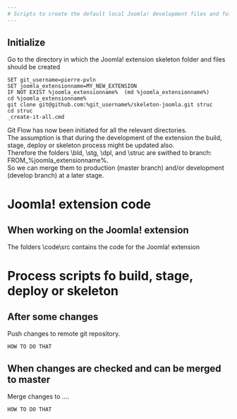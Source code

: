 ```yaml
--- 
# Scripts to create the default local Joomla! development files and folder skeleton from several git repositories
--- 
```

## Initialize
Go to the directory in which the Joomla! extension skeleton folder and files should be created
```
SET git_username=pierre-pvln
SET joomla_extensionname=MY_NEW_EXTENSION
IF NOT EXIST %joomla_extensionname%  (md %joomla_extensionname%)
cd %joomla_extensionname%
git clone git@github.com:%git_username%/skeleton-joomla.git struc
cd struc
_create-it-all.cmd
```
Git Flow has now been initiated for all the relevant directories.<br/>
The assumption is that during the development of the extension the build, stage, deploy or skeleton process might be updated also.<br/>
Therefore the folders \bld, \stg, \dpl, and \struc are swithed to branch: FROM_%joomla_extensionname%.<br/>
So we can merge them to production (master branch) and/or development (develop branch) at a later stage.

# Joomla! extension code

## When working on the Joomla! extension

The folders \code\src contains the code for the Joomla! extension

# Process scripts fo build, stage, deploy or skeleton
 
## After some changes

Push changes to remote git repository.
```
HOW TO DO THAT
```
## When changes are checked and can be merged to master 

Merge changes to ....
```
HOW TO DO THAT
```

